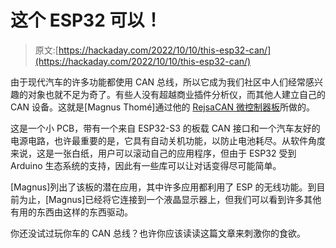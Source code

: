 # 这个 ESP32 可以！

> 原文:[https://hackaday.com/2022/10/10/this-esp32-can/](https://hackaday.com/2022/10/10/this-esp32-can/)

由于现代汽车的许多功能都使用 CAN 总线，所以它成为我们社区中人们经常感兴趣的对象也就不足为奇了。有些人没有超越商业插件分析仪，而其他人建立自己的 CAN 设备。这就是[Magnus Thomé]通过他的 [RejsaCAN 微控制器板](https://github.com/MagnusThome/RejsaCAN-ESP32)所做的。

这是一个小 PCB，带有一个来自 ESP32-S3 的板载 CAN 接口和一个汽车友好的电源电路，也许最重要的是，它具有自动关机功能，以防止电池耗尽。从软件角度来说，这是一张白纸，用户可以滚动自己的应用程序，但由于 ESP32 受到 Arduino 生态系统的支持，因此有一些库可以让对话变得尽可能简单。

[Magnus]列出了该板的潜在应用，其中许多应用都利用了 ESP 的无线功能。到目前为止，[Magnus]已经将它连接到一个液晶显示器上，但我们可以看到许多其他有用的东西由这样的东西驱动。

你还没试过玩你车的 CAN 总线？也许你应该读读这篇文章来刺激你的食欲。